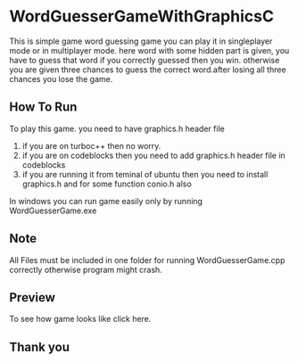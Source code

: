 # WordGuesserGameWithGraphicsC
This is simple game word guessing game you can play it in singleplayer mode or in multiplayer mode.
here word with some hidden part is given, you have to guess that word if you correctly guessed then you win.
otherwise you are given three chances to guess the correct word.after losing all three chances you lose the game.

## How To Run
To play this game. you need to have graphics.h header file
1. if you are on turboc++ then no worry.
2. if you are on codeblocks then you need to add graphics.h header file in codeblocks
3. if you are running it from teminal of ubuntu then you need to install graphics.h and 
for some function conio.h also

In windows you can run game easily only by running WordGuesserGame.exe 

## Note 
All Files must be included in one folder for running WordGuesserGame.cpp correctly
otherwise program might crash.

## Preview
To see how game looks like click here.

## Thank you
